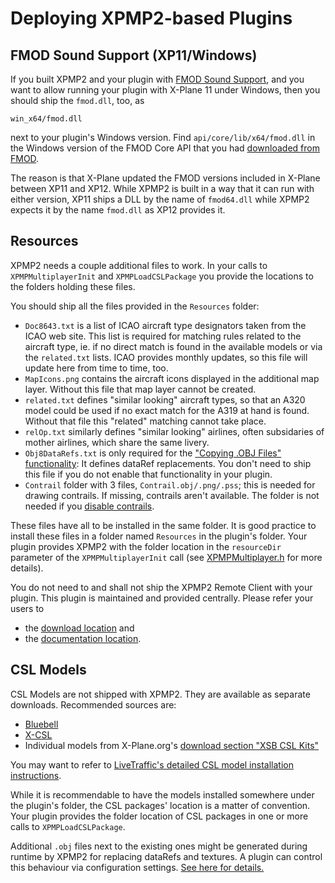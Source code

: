 Deploying XPMP2-based Plugins
==

FMOD Sound Support (XP11/Windows)
--
If you built XPMP2 and your plugin with [FMOD Sound Support](Sound.html),
and you want to allow running your plugin with X-Plane 11 under Windows,
then you should ship the `fmod.dll`, too, as
```
win_x64/fmod.dll
```
next to your plugin's Windows version. Find `api/core/lib/x64/fmod.dll` in the Windows version
of the FMOD Core API that you had [downloaded from FMOD](https://www.fmod.com/download#fmodengine).

The reason is that X-Plane updated the FMOD versions included in X-Plane between XP11 and XP12.
While XPMP2 is built in a way that it can run with either version,
XP11 ships a DLL by the name of `fmod64.dll` while XPMP2 expects it by the name `fmod.dll` as XP12 provides it.

Resources
--

XPMP2 needs a couple additional files to work. In your calls to
`XPMPMultiplayerInit` and `XPMPLoadCSLPackage` you provide the locations
to the folders holding these files.

You should ship all the files provided in the `Resources` folder:

- `Doc8643.txt` is a list of ICAO aircraft type designators taken from
  the ICAO web site. This list is required for matching rules related
  to the aircraft type, ie. if no direct match is found in the available
  models or via the `related.txt` lists. ICAO provides monthly updates,
  so this file will update here from time to time, too.
- `MapIcons.png` contains the aircraft icons displayed in the additional
  map layer. Without this file that map layer cannot be created.
- `related.txt` defines "similar looking" aircraft types, so that an
  A320 model could be used if no exact match for the A319 at hand is found.
  Without that file this "related" matching cannot take place.
- `relOp.txt` similarly defines "similar looking" airlines,
  often subsidaries of mother airlines, which share the same livery.
- `Obj8DataRefs.txt` is only required for the
  ["Copying .OBJ Files" functionality](CopyingObjFiles.html):
  It defines dataRef replacements.
  You don't need to ship this file if you do not enable that functionality
  in your plugin.
- `Contrail` folder with 3 files, `Contrail.obj/.png/.pss`;
  this is needed for drawing contrails. If missing, contrails aren't
  available. The folder is not needed if you
  [disable contrails](Contrails.html#disable).

These files have all to be installed in the same folder.
It is good practice to install these files in a folder named `Resources` in
the plugin's folder. Your plugin provides XPMP2 with the folder location
in the `resourceDir` parameter of the `XPMPMultiplayerInit` call
(see [XPMPMultiplayer.h](html/XPMPMultiplayer_8h.html) for more details).

You do not need to and shall not ship the XPMP2 Remote Client with your plugin.
This plugin is maintained and provided centrally. Please refer your users to
- the [download location](https://forums.x-plane.org/index.php?/files/file/67797-xpmp2-remote-client/) and
- the [documentation location](https://twinfan.gitbook.io/livetraffic/setup/installation/xpmp2-remote-client).

CSL Models
--

CSL Models are not shipped with XPMP2. They are available as separate downloads.
Recommended sources are:

- [Bluebell](https://forums.x-plane.org/index.php?/files/file/37041-bluebell-obj8-csl-packages/)
- [X-CSL](https://csl.x-air.ru/?lang_id=43)
- Individual models from X-Plane.org's
[download section "XSB CSL Kits"](https://forums.x-plane.org/index.php?/files/category/12-xsb-csl-kits/)

You may want to refer to
[LiveTraffic's detailed CSL model installation instructions](https://twinfan.gitbook.io/livetraffic/setup/installation/step-by-step#bluebell-csl-package-by-oktalist).

While it is recommendable to have the models installed somewhere under
the plugin's folder, the CSL packages' location is a matter of convention.
Your plugin provides the folder location of CSL packages in one or more
calls to `XPMPLoadCSLPackage`.

Additional `.obj` files next to the existing ones might be generated
during runtime by XPMP2 for replacing dataRefs and textures. A plugin can
control this behaviour via configuration settings.
[See here for details.](CopyingObjFiles.html)
